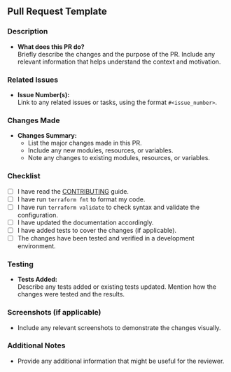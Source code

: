 ## Pull Request Template

### Description

- **What does this PR do?**  
  Briefly describe the changes and the purpose of the PR. Include any relevant information that helps understand the context and motivation.

### Related Issues

- **Issue Number(s):**  
  Link to any related issues or tasks, using the format `#<issue_number>`.

### Changes Made

- **Changes Summary:**  
  - List the major changes made in this PR.
  - Include any new modules, resources, or variables.
  - Note any changes to existing modules, resources, or variables.

### Checklist

- [ ] I have read the [CONTRIBUTING](./CONTRIBUTING.md) guide.
- [ ] I have run `terraform fmt` to format my code.
- [ ] I have run `terraform validate` to check syntax and validate the configuration.
- [ ] I have updated the documentation accordingly.
- [ ] I have added tests to cover the changes (if applicable).
- [ ] The changes have been tested and verified in a development environment.

### Testing

- **Tests Added:**  
  Describe any tests added or existing tests updated. Mention how the changes were tested and the results.

### Screenshots (if applicable)

- Include any relevant screenshots to demonstrate the changes visually.

### Additional Notes

- Provide any additional information that might be useful for the reviewer.